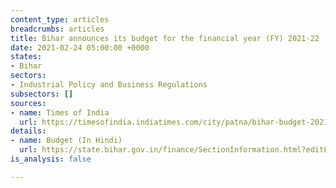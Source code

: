 ```yaml
---
content_type: articles
breadcrumbs: articles
title: Bihar announces its budget for the financial year (FY) 2021-22
date: 2021-02-24 05:00:00 +0000
states:
- Bihar
sectors:
- Industrial Policy and Business Regulations
subsectors: []
sources:
- name: Times of India
  url: https://timesofindia.indiatimes.com/city/patna/bihar-budget-2021-22-finance-minister-tar-kishore-prasad-presents-budget/articleshow/81150294.cms
details:
- name: Budget (In Hindi)
  url: https://state.bihar.gov.in/finance/SectionInformation.html?editForm&rowId=3373
is_analysis: false

---
```

